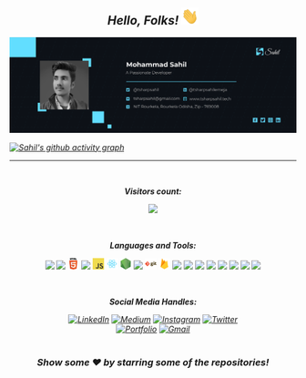 <h2 align='center'> <i>Hello, Folks! <img src="./wave.gif" width="30px"></h2>

![Sahil_Sign_banner](./sahil_signature.png)
<!-- <br/> -->
<!-- <img src="./sahil_banner.svg" width="200%"> -->
[![Sahil's github activity graph](https://activity-graph.herokuapp.com/graph?username=Mohammad-Sahil&theme=react-dark)](https://github.com/Mohammad-Sahil/github-readme-activity-graph)
<hr/><br/>
<p align="center"><strong>Visitors count:</strong></p>
  <!-- <meta http-equiv="refresh" content="0.6"> -->
<p align="center"> 
  <img src="https://profile-counter.glitch.me/Mohammad-Sahil/count.svg" />
</p>
<br/>
<div align="center">
<p><strong>Languages and Tools:</strong></p>
 
<code><img height="20" src="https://www.python.org/static/favicon.ico"></code>
<code><img height="20" src="https://isocpp.org/favicon.ico"></code>
<code><img height="20" src="https://raw.githubusercontent.com/github/explore/80688e429a7d4ef2fca1e82350fe8e3517d3494d/topics/html/html.png"></code>
<code><img height="20" src="https://cdn.freebiesupply.com/logos/large/2x/css3-logo-png-transparent.png"></code>
<code><img height="20" src="https://raw.githubusercontent.com/github/explore/80688e429a7d4ef2fca1e82350fe8e3517d3494d/topics/javascript/javascript.png"></code>
<code><img height="20" src="https://raw.githubusercontent.com/github/explore/80688e429a7d4ef2fca1e82350fe8e3517d3494d/topics/react/react.png"></code>
<code><img height="20" src="https://raw.githubusercontent.com/github/explore/80688e429a7d4ef2fca1e82350fe8e3517d3494d/topics/nodejs/nodejs.png"></code>
<code><img height="20" src="https://www.mongodb.com/assets/images/global/favicon.ico"></code>
<code><img height="20" src="https://raw.githubusercontent.com/github/explore/80688e429a7d4ef2fca1e82350fe8e3517d3494d/topics/git/git.png"></code>
<code><img height="20" src="https://raw.githubusercontent.com/github/explore/80688e429a7d4ef2fca1e82350fe8e3517d3494d/topics/firebase/firebase.png"></code>
<code><img height="20" src="https://go.dev/blog/go-brand/Go-Logo/PNG/Go-Logo_Blue.png"></code>
<code><img height="20" src="https://camo.githubusercontent.com/92ec9eb7eeab7db4f5919e3205918918c42e6772562afb4112a2909c1aaaa875/68747470733a2f2f6173736574732e76657263656c2e636f6d2f696d6167652f75706c6f61642f76313630373535343338352f7265706f7369746f726965732f6e6578742d6a732f6e6578742d6c6f676f2e706e67"></code>
<code><img height="20" src="https://cdn.freebiesupply.com/logos/large/2x/nodejs-1-logo-png-transparent.png"></code>
<code><img height="20" src="https://freepikpsd.com/file/2019/10/express-js-png-5-Transparent-Images-570x570.png"></code>
<code><img height="20" src="https://miro.medium.com/max/468/1*SRL22ADht1NU4LXUeU4YVg.png"></code>
<code><img height="20" src="https://cdn-icons-png.flaticon.com/512/919/919853.png"></code>
<code><img height="20" src="https://brandslogos.com/wp-content/uploads/images/large/figma-logo.png"></code>
<code><img height="20" src="https://pnggrid.com/wp-content/uploads/2021/05/Adobe-Illustrator-Logo-1024x998.png"></code>
</div>
<br/>
<div align="center">
<p><strong>Social Media Handles:</strong></p>
<a href="https://www.linkedin.com/in/tsharpsahilemeja/" target="_blank"><img src="https://img.shields.io/badge/-tsharpsahilemeja-blue?style=flat-square&logo=Linkedin&logoColor=white&link=https://www.linkedin.com/in/tsharpsahilemeja/" alt="LinkedIn"></a>
<a href="https://tsharpsahil.medium.com/" target="_blank"><img src="https://img.shields.io/badge/tsharpsahil-12100E?style=flat-square&logo=medium&logoColor=white&link=https://tsharpsahil.medium.com/" alt="Medium"></a>
<a href="https://www.instagram.com/tsharpsahil/" target="_blank"><img src="https://img.shields.io/badge/-tsharpsahil-e4405f?style=flat-square&logo=Instagram&logoColor=white&link=https://www.instagram.com/tsharpsahil/" alt="Instagram"></a>
<a href="https://twitter.com/tsharpsahil/" target="_blank"><img src="https://img.shields.io/badge/tsharpsahil-000000?style=flat-square&logo=Twitter&logoColor=blue&link=https://twitter.com/tsharpsahil/" alt="Twitter"></a>
<br/>
<a href="https://www.tsharpsahil.tech/" target="_blank"><img src="https://img.shields.io/badge/tsharpsahil.tech-0D4B89?style=flat-square&logo=React&logoColor=white&link=https://www.tsharpsahil.tech/" alt="Portfolio"></a>
<a href="mailto:tsharpsahil@gmail.com" target="_blank"><img src="https://img.shields.io/badge/-tsharpsahil@gmail.com-d14836?style=flat-square&logo=Gmail&logoColor=white&link=mailto:tsharpsahil@gmail.com" alt="Gmail"></a>
</div><br/>
 <div align="center">
 
 ### Show some ❤️ by starring some of the repositories!

</div>